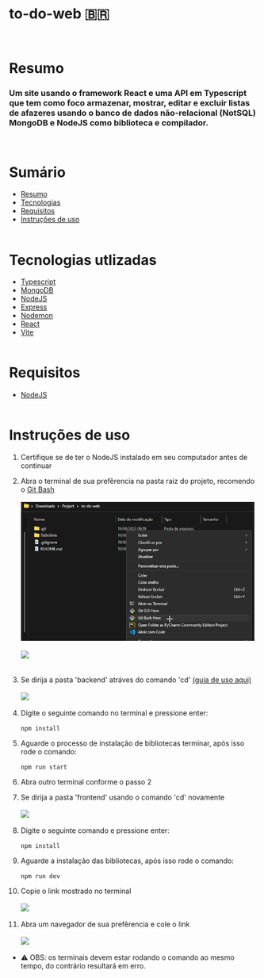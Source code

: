 # to-do-web 🇧🇷
<br>

# Resumo
<h3>Um site usando o framework React e uma API em Typescript que tem como foco armazenar, mostrar, editar e excluir listas de afazeres usando o banco de dados não-relacional (NotSQL) MongoDB e NodeJS como biblioteca e compilador.</h3><br>

# Sumário
* [Resumo](#resumo)
* [Tecnologias](#tecnologias-utlizadas)
* [Requisitos](#Requisitos)
* [Instruções de uso](#instruções-de-uso)<br><br>

# Tecnologias utlizadas
- [Typescript](https://www.typescriptlang.org/)
- [MongoDB](https://www.mongodb.com/)
- [NodeJS](https://nodejs.org/en/download) 
- [Express](https://expressjs.com/pt-br/)
- [Nodemon](https://nodemon.io/)
- [React](https://react.dev/)
- [Vite](https://vitejs.dev/)<br><br>

# Requisitos

- [NodeJS](https://nodejs.org/en/download)<br><br>

# Instruções de uso

1. Certifique se de ter o NodeJS instalado em seu computador antes de continuar

2. Abra o terminal de sua prefêrencia na pasta raiz do projeto, recomendo o [Git Bash](https://git-scm.com/downloads)<br>
<br><img src='./assets/open_bash.png' height='280'><br>
<br><img src='https://github.com/ReiLoko4/to-do-web/assets/103978193/6c4224a5-e7bf-44ba-b17f-5c7417aaa97b' height='260'> <br><br>

3. Se dirija a pasta 'backend' atráves do comando 'cd' [(guia de uso aqui)](https://learn.microsoft.com/pt-br/windows-server/administration/windows-commands/cd)<br>
<br><img src='https://github.com/ReiLoko4/to-do-web/assets/103978193/aa1fbb75-2af2-4cba-8e39-eb0b6ec4d9f8' height='200'>

4. Digite o seguinte comando no terminal e pressione enter:
    ```
    npm install
    ```

5. Aguarde o processo de instalação de bibliotecas terminar, após isso rode o comando:
    ```
    npm run start
    ```
6. Abra outro terminal conforme o passo 2

7. Se dirija a pasta 'frontend' usando o comando 'cd' novamente<br>
<br><img src='https://github.com/ReiLoko4/to-do-web/assets/103978193/51e7911a-c4ad-4f0a-b063-50b005bd0544' height='220'><br>
8. Digite o seguinte comando e pressione enter:
    ```
    npm install
    ```

9. Aguarde a instalação das bibliotecas, após isso rode o comando:
    ```
    npm run dev
    ```

10. Copie o link mostrado no terminal
<br><br><img src='https://github.com/ReiLoko4/to-do-web/assets/103978193/03c0ccc2-367b-48cf-90fd-16566fb9683d' height='310'>

11. Abra um navegador de sua prefêrencia e cole o link
<br><br><img src='https://github.com/ReiLoko4/to-do-web/assets/103978193/56c05c7a-b244-4651-81e5-a97e5afcf329' height='150'>

* ⚠️ OBS: os terminais devem estar rodando o comando ao mesmo tempo, do contrário resultará em erro.<br><br>

